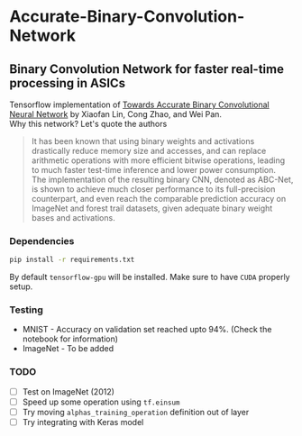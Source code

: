 # Accurate-Binary-Convolution-Network  
Binary Convolution Network for faster real-time processing in ASICs  
---

Tensorflow implementation of [Towards Accurate Binary Convolutional Neural Network](https://arxiv.org/abs/1711.11294) by Xiaofan Lin, Cong Zhao, and Wei Pan.  
Why this network? Let's quote the authors
> It has been known that using binary weights and activations drastically reduce memory size and accesses, and can replace arithmetic operations with more efficient bitwise operations, leading to much faster test-time inference and lower power consumption.  
> The implementation of the resulting binary CNN, denoted as ABC-Net, is shown to achieve much closer performance to its full-precision counterpart, and even reach the comparable prediction accuracy on ImageNet and forest trail datasets, given adequate binary weight bases and activations.

### Dependencies
```sh
pip install -r requirements.txt
```
By default `tensorflow-gpu` will be installed. Make sure to have `CUDA` properly setup.


### Testing
* MNIST - Accuracy on validation set reached upto 94%. (Check the notebook for information)
* ImageNet - To be added

### TODO
- [ ] Test on ImageNet (2012)
- [ ] Speed up some operation using `tf.einsum`
- [ ] Try moving `alphas_training_operation` definition out of layer
- [ ] Try integrating with Keras model